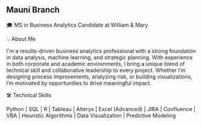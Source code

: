 ## Mauni Branch


🎓 MS in Business Analytics Candidate at William & Mary



💡 About Me

I'm a results-driven business analytics professional with a strong foundation in data analysis, machine learning, and strategic planning. With experience in both corporate and academic environments, I bring a unique blend of technical skill and collaborative leadership to every project. Whether I’m designing process improvements, analyzing risk, or building visualizations, I’m motivated by opportunities to drive meaningful impact.

🛠 Technical Skills

Python | SQL | R | Tableau | Alteryx | Excel (Advanced) | JIRA | Confluence | VBA | Heuristic Algorithms | Data Visualization | Predictive Modeling

